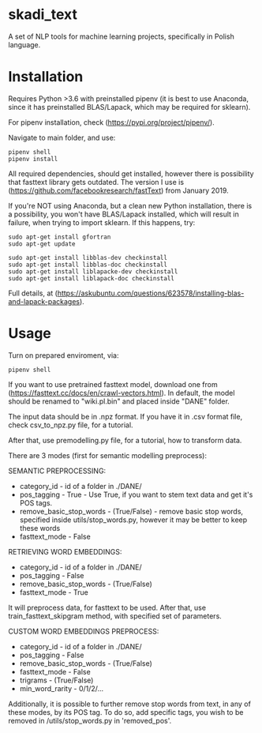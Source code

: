 # skadi_text
A set of NLP tools for machine learning projects, specifically in Polish language.


# Installation
Requires Python >3.6 with preinstalled pipenv (it is best to use Anaconda, since it has preinstalled BLAS/Lapack, 
which may be required for sklearn).

For pipenv installation, check (https://pypi.org/project/pipenv/).

Navigate to main folder, and use:
```buildoutcfg
pipenv shell
pipenv install
```

All required dependencies, should get installed, however there is possibility that fasttext library gets outdated.
The version I use is (https://github.com/facebookresearch/fastText) from January 2019.

If you're NOT using Anaconda, but a clean new Python installation, there is a possibility, 
you won't have BLAS/Lapack installed, which will result in failure, when trying to import sklearn.
If this happens, try:
```
sudo apt-get install gfortran
sudo apt-get update

sudo apt-get install libblas-dev checkinstall
sudo apt-get install libblas-doc checkinstall
sudo apt-get install liblapacke-dev checkinstall
sudo apt-get install liblapack-doc checkinstall
```

Full details, at (https://askubuntu.com/questions/623578/installing-blas-and-lapack-packages).

# Usage

Turn on prepared enviroment, via:
```
pipenv shell
```

If you want to use pretrained fasttext model, download one from (https://fasttext.cc/docs/en/crawl-vectors.html).
In default, the model should be renamed to "wiki.pl.bin" and placed inside "DANE" folder. 

The input data should be in .npz format. If you have it in .csv format file, check csv_to_npz.py file, for a tutorial.

After that, use premodelling.py file, for a tutorial, how to transform data.

There are 3 modes (first for semantic modelling preprocess):

SEMANTIC PREPROCESSING:
- category_id - id of a folder in ./DANE/
- pos_tagging - True - Use True, if you want to stem text data and get it's POS tags.
- remove_basic_stop_words - (True/False) - remove basic stop words, specified inside utils/stop_words.py, 
however it may be better to keep these words
- fasttext_mode - False

RETRIEVING WORD EMBEDDINGS:
- category_id - id of a folder in ./DANE/
- pos_tagging - False 
- remove_basic_stop_words - (True/False)
- fasttext_mode - True

It will preprocess data, for fasttext to be used. After that, use train_fasttext_skipgram method, 
with specified set of parameters.

CUSTOM WORD EMBEDDINGS PREPROCESS:
- category_id - id of a folder in ./DANE/
- pos_tagging - False 
- remove_basic_stop_words - (True/False)
- fasttext_mode - False
- trigrams - (True/False)
- min_word_rarity - 0/1/2/...

Additionally, it is possible to further remove stop words from text, in any of these modes, by its POS tag. 
To do so, add specific tags, you wish to be removed in /utils/stop_words.py in 'removed_pos'.


